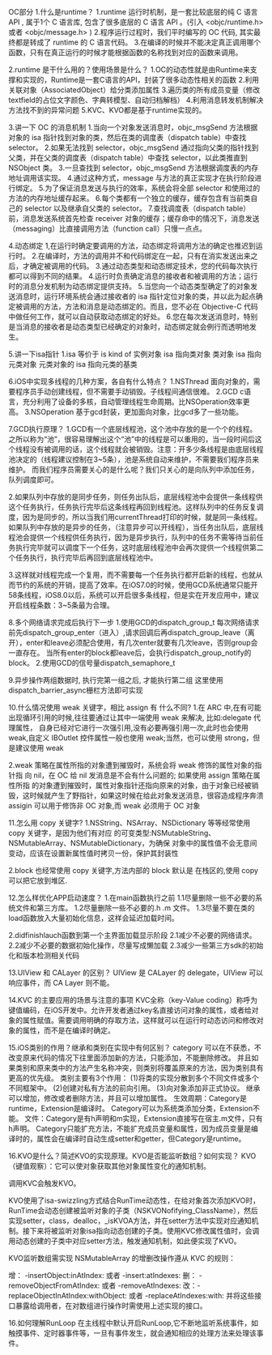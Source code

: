 OC部分
1.什么是runtime？
1.runtime 运行时机制，是一套比较底层的纯 C 语言 API , 属于1个 C 语言库, 包含了很多底层的 C 语言 API 。(引入 <objc/runtime.h> 或者 <objc/message.h> )
2.程序运行过程时，我们平时编写的 OC 代码, 其实最终都是转成了 runtime 的 C 语言代码。
3.在编译的时候并不能决定真正调用哪个函数，只有在真正运行的时候才能根据函数的名称找到对应的函数来调用。

2.runtime 是干什么用的？使用场景是什么？
1.OC的动态性就是由Runtime来支撑和实现的，Runtime是一套C语言的API，封装了很多动态性相关的函数
2.利用关联对象（AssociatedObject）给分类添加属性
3.遍历类的所有成员变量（修改textfield的占位文字颜色、字典转模型、自动归档解档）
4.利用消息转发机制解决方法找不到的异常问题
5.KVC、KVO都是基于runtime实现的。

3.讲一下 OC 的消息机制
1.当向一个对象发送消息时，objc_msgSend 方法根据对象的 isa 指针找到对象的类，然后在类的调度表（dispatch table）中查找 selector。
2.如果无法找到 selector，objc_msgSend 通过指向父类的指针找到父类，并在父类的调度表（dispatch table）中查找 selector，以此类推直到 NSObject 类。
3.一旦查找到 selector，objc_msgSend 方法根据调度表的内存地址调用该实现。
4.通过这种方式，message 与方法的真正实现才在执行阶段进行绑定。
5.为了保证消息发送与执行的效率，系统会将全部 selector 和使用过的方法的内存地址缓存起来。
6.每个类都有一个独立的缓存，缓存包含有当前类自己的 selector 以及继承自父类的 selector。
7.查找调度表（dispatch table）前，消息发送系统首先检查 receiver 对象的缓存；缓存命中的情况下，消息发送（messaging）比直接调用方法（function call）只慢一点点。

4.动态绑定
1,在运行时确定要调用的方法，动态绑定将调用方法的确定也推迟到运行时。
2.在编译时，方法的调用并不和代码绑定在一起，只有在消实发送出来之后，才确定被调用的代码。
3.通过动态类型和动态绑定技术，您的代码每次执行都可以得到不同的结果。
4.运行时负责确定消息的接收者和被调用的方法；运行时的消息分发机制为动态绑定提供支持。
5.当您向一个动态类型确定了的对象发送消息时，运行环境系统会通过接收者的 isa 指针定位对象的类，并以此为起点确定被调用的方法，方法和消息是动态绑定的。而且，您不必在 Objective-C 代码中做任何工作，就可以自动获取动态绑定的好处。
6.您在每次发送消息时，特别是当消息的接收者是动态类型已经确定的对象时，动态绑定就会例行而透明地发生。

5.讲一下isa指针
1.isa 等价于 is kind of
实例对象 isa 指向类对象
类对象 isa 指向元类对象
元类对象的 isa 指向元类的基类

6.iOS中实现多线程的几种方案，各自有什么特点？
1.NSThread 面向对象的，需要程序员手动创建线程，但不需要手动销毁。子线程间通信很难。
2.GCD c语言，充分利用了设备的多核，自动管理线程生命周期。比NSOperation效率更高。
3.NSOperation 基于gcd封装，更加面向对象，比gcd多了一些功能。

7.GCD执行原理？
1.GCD有一个底层线程池，这个池中存放的是一个个的线程。之所以称为“池”，很容易理解出这个“池”中的线程是可以重用的，当一段时间后这个线程没有被调用的话，这个线程就会被销毁。注意：开多少条线程是由底层线程池决定的（线程建议控制在3~5条），池是系统自动来维护，不需要我们程序员来维护。 而我们程序员需要关心的是什么呢？我们只关心的是向队列中添加任务，队列调度即可。

2.如果队列中存放的是同步任务，则任务出队后，底层线程池中会提供一条线程供这个任务执行，任务执行完毕后这条线程再回到线程池。这样队列中的任务反复调度，因为是同步的，所以当我们用currentThread打印的时候，就是同一条线程。
如果队列中存放的是异步的任务，（注意异步可以开线程），当任务出队后，底层线程池会提供一个线程供任务执行，因为是异步执行，队列中的任务不需等待当前任务执行完毕就可以调度下一个任务，这时底层线程池中会再次提供一个线程供第二个任务执行，执行完毕后再回到底层线程池中。

3.这样就对线程完成一个复用，而不需要每一个任务执行都开启新的线程，也就从而节约的系统的开销，提高了效率。在iOS7.0的时候，使用GCD系统通常只能开58条线程，iOS8.0以后，系统可以开启很多条线程，但是实在开发应用中，建议开启线程条数：3~5条最为合理。

8.多个网络请求完成后执行下一步
1.使用GCD的dispatch_group_t
每次网络请求前先dispatch_group_enter（进入）,请求回调后再dispatch_group_leave（离开），enter和leave必须配合使用，有几次enter就要有几次leave，否则group会一直存在。
当所有enter的block都leave后，会执行dispatch_group_notify的block。
2.使用GCD的信号量dispatch_semaphore_t

9.异步操作两组数据时, 执行完第一组之后, 才能执行第二组
这里使用dispatch_barrier_async栅栏方法即可实现

10.什么情况使用 weak 关键字，相比 assign 有 什么不同?
1.在 ARC 中,在有可能出现循环引用的时候,往往要通过让其中一端使用 weak 来解决, 比如:delegate 代理属性， 自身已经对它进行一次强引用,没有必要再强引用一次,此时也会使用 weak,自定义 IBOutlet 控件属性一般也使用 weak;当然，也可以使用 strong，但是建议使用 weak

2.weak 策略在属性所指的对象遭到摧毁时，系统会将 weak 修饰的属性对象的指针指 向 nil，在 OC 给 nil 发消息是不会有什么问题的; 如果使用 assign 策略在属性所指 的对象遭到摧毁时，属性对象指针还指向原来的对象，由于对象已经被销毁，这时候就产生了野指针，如果这时候在给此对象发送消息，很容造成程序奔溃 assigin 可以用于修饰非 OC 对象,而 weak 必须用于 OC 对象

11.怎么用 copy 关键字?
1.NSString、NSArray、NSDictionary 等等经常使用 copy 关键字，是因为他们有对应 的可变类型:NSMutableString、NSMutableArray、NSMutableDictionary，为确保 对象中的属性值不会无意间变动，应该在设置新属性值时拷贝一份，保护其封装性

2.block 也经常使用 copy 关键字,方法内部的 block 默认是 在栈区的,使用 copy 可以把它放到堆区.

12.怎么样优化APP启动速度？
1.在main函数执行之前
1.1尽量删除一些不必要的系统文件和第三方库。
1.2尽量删除一些不必要的.h .m 文件。
1.3尽量不要在类的load函数放入大量初始化信息，这样会延迟加载时间。

2.didfinishlauch函数到第一个主界面加载显示阶段
2.1减少不必要的网络请求。
2.2减少不必要的数据初始化操作，尽量写成懒加载
2.3减少一些第三方sdk的初始化和版本检测相关代码

13.UIView 和 CALayer 的区别？
UIView 是 CALayer 的 delegate，UIView 可以响应事件，而 CA Layer 则不能。

14.KVC 的主要应用的场景与注意的事项
KVC全称（key-Value coding）称呼为键值编码，在iOS开发中。允许开发者通过key名直接访问对象的属性，或者给对象的属性赋值。需要调用明确的存取方法，这样就可以在运行时动态访问和修改对象的属性，而不是在编译时确定。

15.iOS类别的作用？继承和类别在实现中有何区别？
category 可以在不获悉，不改变原来代码的情况下往里面添加新的方法，只能添加，不能删除修改。 并且如果类别和原来类中的方法产生名称冲突，则类别将覆盖原来的方法，因为类别具有更高的优先级。
类别主要有3个作用：
(1)将类的实现分散到多个不同文件或多个不同框架中。
(2)创建对私有方法的前向引用。
(3)向对象添加非正式协议。 继承可以增加，修改或者删除方法，并且可以增加属性。
生效周期：Category是runtime，Extension是编译时。
Category可以为系统类添加分类，Extension不能。
文件：Category是有h声明和m实现，Extension直接写在宿主.m文件，只有h声明。
Category只能扩充方法，不能扩充成员变量和属性，因为成员变量是编译时的，属性会在编译时自动生成setter和getter，但Category是runtime。

16.KVO是什么？简述KVO的实现原理。KVO是否能监听数组？如何实现？
KVO（键值观察）：它可以使对象获取其他对象属性变化的通知机制。

调用KVC会触发KVO。

KVO使用了isa-swizzling方式结合RunTime动态性，在给对象首次添加KVO时，RunTime会动态创建被监听对象的子类（NSKVONofifying_ClassName），然后实现setter，class，dealloc，_isKVOA方法，并在setter方法中实现对应通知机制。接下来将被监听对象isa指向动态创建的子类。使用KVC修改属性值时，会调用动态创建的子类中对应setter方法，触发通知机制，如此便实现了KVO。

KVO监听数组需实现 NSMutableArray 的增删改操作遵从 KVC 的规则：

增： -insertObject:inAtIndex: 或者 -insert:atIndexes:
删： -removeObjectFromAtIndex: 或者 -removeAtIndexes:
改：-replaceObjectInAtIndex:withObject: 或者 -replaceAtIndexes:with:
并将这些接口暴露给调用者，在对数组进行操作时需使用上述实现的接口。

16.如何理解RunLoop
在主线程中默认开启RunLoop,它不断地监听系统事件，如触摸事件、定时器事件等，一旦有事件发生，就会通知相应的处理方法来处理该事件。

